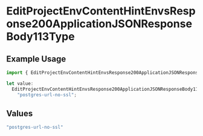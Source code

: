 # EditProjectEnvContentHintEnvsResponse200ApplicationJSONResponseBody113Type

## Example Usage

```typescript
import { EditProjectEnvContentHintEnvsResponse200ApplicationJSONResponseBody113Type } from "@vercel/sdk/models/operations";

let value:
  EditProjectEnvContentHintEnvsResponse200ApplicationJSONResponseBody113Type =
    "postgres-url-no-ssl";
```

## Values

```typescript
"postgres-url-no-ssl"
```